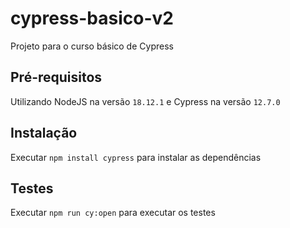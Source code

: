 # cypress-basico-v2

Projeto para o curso básico de Cypress

## Pré-requisitos

Utilizando NodeJS na versão `18.12.1` e Cypress na versão `12.7.0`

## Instalação

Executar `npm install cypress` para instalar as dependências

## Testes

Executar `npm run cy:open` para executar os testes